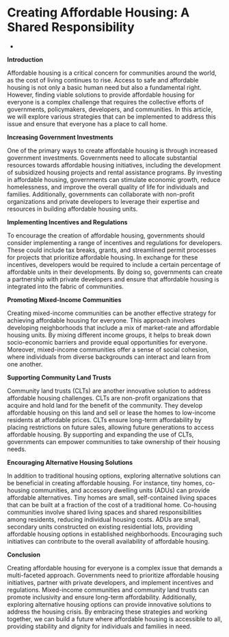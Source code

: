 # Creating Affordable Housing: A Shared Responsibility



*

**Introduction**

Affordable housing is a critical concern for communities around the world, as the cost of living continues to rise. Access to safe and affordable housing is not only a basic human need but also a fundamental right. However, finding viable solutions to provide affordable housing for everyone is a complex challenge that requires the collective efforts of governments, policymakers, developers, and communities. In this article, we will explore various strategies that can be implemented to address this issue and ensure that everyone has a place to call home.

**Increasing Government Investments**

One of the primary ways to create affordable housing is through increased government investments. Governments need to allocate substantial resources towards affordable housing initiatives, including the development of subsidized housing projects and rental assistance programs. By investing in affordable housing, governments can stimulate economic growth, reduce homelessness, and improve the overall quality of life for individuals and families. Additionally, governments can collaborate with non-profit organizations and private developers to leverage their expertise and resources in building affordable housing units.

**Implementing Incentives and Regulations**

To encourage the creation of affordable housing, governments should consider implementing a range of incentives and regulations for developers. These could include tax breaks, grants, and streamlined permit processes for projects that prioritize affordable housing. In exchange for these incentives, developers would be required to include a certain percentage of affordable units in their developments. By doing so, governments can create a partnership with private developers and ensure that affordable housing is integrated into the fabric of communities.

**Promoting Mixed-Income Communities**

Creating mixed-income communities can be another effective strategy for achieving affordable housing for everyone. This approach involves developing neighborhoods that include a mix of market-rate and affordable housing units. By mixing different income groups, it helps to break down socio-economic barriers and provide equal opportunities for everyone. Moreover, mixed-income communities offer a sense of social cohesion, where individuals from diverse backgrounds can interact and learn from one another.

**Supporting Community Land Trusts**

Community land trusts (CLTs) are another innovative solution to address affordable housing challenges. CLTs are non-profit organizations that acquire and hold land for the benefit of the community. They develop affordable housing on this land and sell or lease the homes to low-income residents at affordable prices. CLTs ensure long-term affordability by placing restrictions on future sales, allowing future generations to access affordable housing. By supporting and expanding the use of CLTs, governments can empower communities to take ownership of their housing needs.

**Encouraging Alternative Housing Solutions**

In addition to traditional housing options, exploring alternative solutions can be beneficial in creating affordable housing. For instance, tiny homes, co-housing communities, and accessory dwelling units (ADUs) can provide affordable alternatives. Tiny homes are small, self-contained living spaces that can be built at a fraction of the cost of a traditional home. Co-housing communities involve shared living spaces and shared responsibilities among residents, reducing individual housing costs. ADUs are small, secondary units constructed on existing residential lots, providing affordable housing options in established neighborhoods. Encouraging such initiatives can contribute to the overall availability of affordable housing.

**Conclusion**

Creating affordable housing for everyone is a complex issue that demands a multi-faceted approach. Governments need to prioritize affordable housing initiatives, partner with private developers, and implement incentives and regulations. Mixed-income communities and community land trusts can promote inclusivity and ensure long-term affordability. Additionally, exploring alternative housing options can provide innovative solutions to address the housing crisis. By embracing these strategies and working together, we can build a future where affordable housing is accessible to all, providing stability and dignity for individuals and families in need.